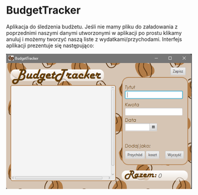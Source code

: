 # BudgetTracker 
Aplikacja do śledzenia budżetu. 
Jeśli nie mamy pliku do załadowania z poprzednimi naszymi danymi utworzonymi w aplikacji
po prostu klikamy anuluj i możemy tworzyć naszą liste z wydatkami/przychodami. Interfejs aplikacji prezentuje się następująco: <br />

![Screenshot](budgetrackerzdj.png)
